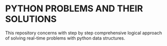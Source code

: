 # PYTHON PROBLEMS AND THEIR SOLUTIONS
This repository concerns with step by step comprehensive logical approach of solving real-time problems with python data structures.
